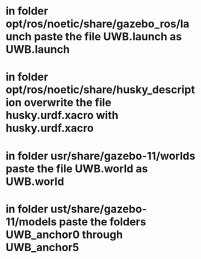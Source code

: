 # in folder opt/ros/noetic/share/gazebo_ros/launch paste the file UWB.launch as UWB.launch
# in folder opt/ros/noetic/share/husky_description overwrite the file husky.urdf.xacro with husky.urdf.xacro
# in folder usr/share/gazebo-11/worlds paste the file UWB.world as UWB.world
# in folder ust/share/gazebo-11/models paste the folders UWB_anchor0 through UWB_anchor5
